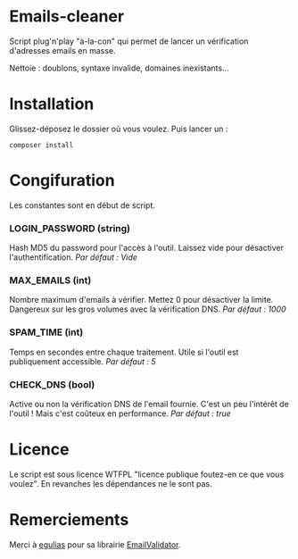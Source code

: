 # Emails-cleaner

Script plug'n'play "à-la-con" qui permet de lancer un vérification d'adresses emails en masse.

Nettoie : doublons, syntaxe invalide, domaines inexistants...

# Installation

Glissez-déposez le dossier où vous voulez.
Puis lancer un :

    composer install

# Congifuration

Les constantes sont en début de script.

### LOGIN_PASSWORD (string)
Hash MD5 du password pour l'accès à l'outil. Laissez vide pour désactiver l'authentification.
*Par défaut : Vide*

### MAX_EMAILS (int)
Nombre maximum d'emails à vérifier. Mettez 0 pour désactiver la limite.
Dangereux sur les gros volumes avec la vérification DNS.
*Par défaut : 1000*

### SPAM_TIME (int)
Temps en secondes entre chaque traitement. Utile si l'outil est publiquement accessible.
*Par défaut : 5*

### CHECK_DNS (bool)
Active ou non la vérification DNS de l'email fournie. C'est un peu l'intérêt de l'outil ! Mais c'est coûteux en performance.
*Par défaut : true*

# Licence
Le script est sous licence WTFPL "licence publique foutez-en ce que vous voulez".
En revanches les dépendances ne le sont pas.

# Remerciements
Merci à [egulias](https://github.com/egulias) pour sa librairie [EmailValidator](https://github.com/egulias/EmailValidator).
